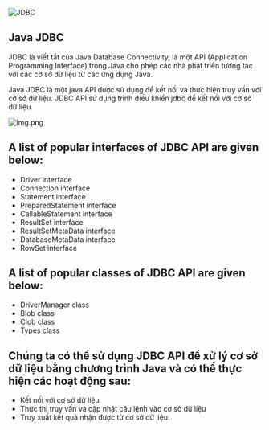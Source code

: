 
![JDBC](https://images.viblo.asia/e832d1ef-84d2-4d48-bc1f-a2e933bf07e6.png)

## Java JDBC
JDBC là viết tắt của Java Database Connectivity, là một API (Application Programming Interface) trong Java cho phép các nhà phát triển tương tác với các cơ sở dữ liệu từ các ứng dụng Java.

Java JDBC là một java API được sử dụng để kết nối và thực hiện truy vấn với cơ sở dữ liệu. JDBC API sử dụng trình điều khiển jdbc để kết nối với cơ sở dữ liệu.


![img.png](https://viettuts.vn/images/java/java-jdbc/java-jdbc.png)

## A list of popular interfaces of JDBC API are given below:
- Driver interface
- Connection interface
- Statement interface
- PreparedStatement interface
- CallableStatement interface
- ResultSet interface
- ResultSetMetaData interface
- DatabaseMetaData interface
- RowSet interface

## A list of popular classes of JDBC API are given below:
- DriverManager class
- Blob class
- Clob class
- Types class

## Chúng ta có thể sử dụng JDBC API để xử lý cơ sở dữ liệu bằng chương trình Java và có thể thực hiện các hoạt động sau:
- Kết nối với cơ sở dữ liệu
- Thực thi truy vấn và cập nhật câu lệnh vào cơ sở dữ liệu
- Truy xuất kết quả nhận được từ cơ sở dữ liệu.




















